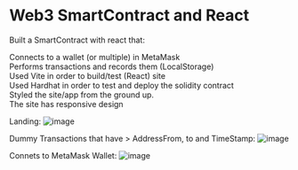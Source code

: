 # Web3 SmartContract and React
 
Built a SmartContract with react that:

Connects to a wallet (or multiple) in MetaMask <br/>
Performs transactions and records them (LocalStorage) <br/>
Used Vite in order to build/test (React) site <br/>
Used Hardhat in order to test and deploy the solidity contract <br/>
Styled the site/app from the ground up. <br/>
The site has responsive design<br/>

Landing:
![image](https://user-images.githubusercontent.com/75177286/173344147-81a28a5a-bbb7-46be-b7e2-7fba3d48016c.png)

Dummy Transactions that have > AddressFrom, to and TimeStamp:
![image](https://user-images.githubusercontent.com/75177286/173344282-af53ca39-4e22-40c7-b97b-09f583e7e50b.png)

Connets to MetaMask Wallet:
![image](https://user-images.githubusercontent.com/75177286/173344617-11c7e5c4-0d76-463e-ae12-cf525e1ecda9.png)


